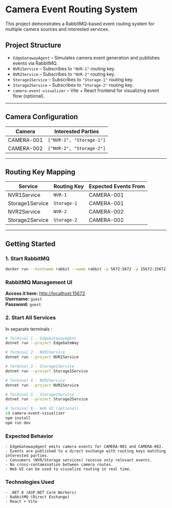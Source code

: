 #  Camera Event Routing System

This project demonstrates a RabbitMQ-based event routing system for multiple camera sources and interested services.

##  Project Structure

- `EdgeGatewayAgent` – Simulates camera event generation and publishes events via RabbitMQ.
- `NVR1Service` – Subscribes to `"NVR-1"` routing key.
- `NVR2Service` – Subscribes to `"NVR-2"` routing key.
- `Storage1Service` – Subscribes to `"Storage-1"` routing key.
- `Storage2Service` – Subscribes to `"Storage-2"` routing key.
- `camera-event-visualizer` – Vite + React frontend for visualizing event flow (optional).

---

##  Camera Configuration

| Camera      | Interested Parties         |
|-------------|----------------------------|
| CAMERA-001  | `["NVR-1", "Storage-1"]`   |
| CAMERA-002  | `["NVR-2", "Storage-2"]`   |

---

##  Routing Key Mapping

| Service         | Routing Key  | Expected Events From |
|-----------------|--------------|----------------------|
| NVR1Service     | `NVR-1`      | CAMERA-001           |
| Storage1Service | `Storage-1`  | CAMERA-001           |
| NVR2Service     | `NVR-2`      | CAMERA-002           |
| Storage2Service | `Storage-2`  | CAMERA-002           |

---

##  Getting Started

### 1. Start RabbitMQ

```bash
docker run --hostname rabbit --name rabbit -p 5672:5672 -p 15672:15672 rabbitmq:3-management
```
###  RabbitMQ Management UI

**Access it here:** [http://localhost:15672](http://localhost:15672)  
**Username:** `guest`  
**Password:** `guest`

### 2. Start All Services
In separate terminals :
```bash
# Terminal 1 - EdgeGatewayAgent
dotnet run --project EdgeGateWay

# Terminal 2 - NVR1Service
dotnet run --project NVR1Service

# Terminal 3 - Storage1Service
dotnet run --project Storage1Service

# Terminal 4 - NVR2Service
dotnet run --project NVR2Service

# Terminal 5 - Storage2Service
dotnet run --project Storage2Service

# Terminal 6 - Web UI (optional)
cd camera-event-visualizer
npm install
npm run dev
```
### Expected Behavior
    - EdgeGatewayAgent emits camera events for CAMERA-001 and CAMERA-002.
    - Events are published to a direct exchange with routing keys matching interested parties.
    - Consumers (NVR/Storage services) receive only relevant events.
    - No cross-contamination between camera routes.
    - Web UI can be used to visualize routing in real time.

### Technologies Used
    - .NET 8 (ASP.NET Core Workers)
    - RabbitMQ (Direct Exchange)
    - React + Vite

